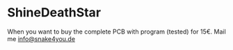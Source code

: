 # ShineDeathStar

When you want to buy the complete PCB with program (tested) for 15€. Mail me info@snake4you.de
